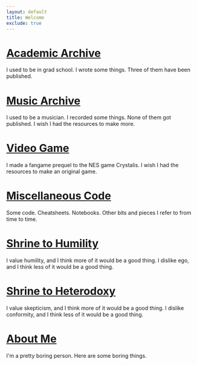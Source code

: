 ```yaml
---
layout: default
title: Welcome
exclude: true
---
```


# [Academic Archive](/academic/)
I used to be in grad school. I wrote some things. Three of them have been published.

# [Music Archive](/music/)
I used to be a musician. I recorded some things. None of them got published. I wish I had the resources to make more.

# [Video Game](/misc/vg/)
I made a fangame prequel to the NES game Crystalis. I wish I had the resources to make an original game.

# [Miscellaneous Code](/code/)
Some code. Cheatsheets. Notebooks. Other bits and pieces I refer to from time to time. 

# [Shrine to Humility](/shrines/humility/)
I value humility, and I think more of it would be a good thing. I dislike ego, and I think less of it would be a good thing.

# [Shrine to Heterodoxy](/shrines/heterodoxy/)
I value skepticism, and I think more of it would be a good thing. I dislike conformity, and I think less of it would be a good thing.

# [About Me](/about/)
I'm a pretty boring person. Here are some boring things.
